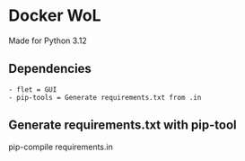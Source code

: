 # Docker WoL

Made for Python 3.12

## Dependencies

    - flet = GUI
    - pip-tools = Generate requirements.txt from .in

## Generate requirements.txt with pip-tool

pip-compile requirements.in
